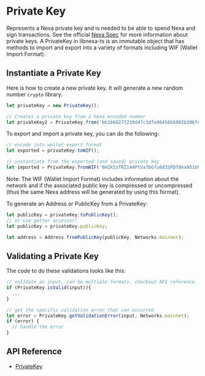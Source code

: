 # Private Key

Represents a Nexa private key and is needed to be able to spend Nexa and sign transactions. See the official [Nexa Spec](https://spec.nexa.org/cryptography/keys/) for more information about private keys. A PrivateKey in libnexa-ts is an immutable object that has methods to import and export into a variety of formats including WIF (Wallet Import Format).

## Instantiate a Private Key

Here is how to create a new private key. It will generate a new random number `crypto` library.

```ts
let privateKey = new PrivateKey();

// Creates a private key from a hexa encoded number
let privateKey2 = PrivateKey.from('bb166827f219d47c1dfe96456b5002b306fee25ba58aac084ec1cb9f43b1707d');
```

To export and import a private key, you can do the following:

```ts
// encode into wallet export format
let exported = privateKey.toWIF();

// instantiate from the exported (and saved) private key
let imported = PrivateKey.fromWIF('6HZk5zTRZ144PtVa7bGfu6d3SPDf8kxN51U9xqYa2oQtwRKu3fxj');
```

Note: The WIF (Wallet Import Format) includes information about the network and if the associated public key is compressed or uncompressed (thus the same Nexa address will be generated by using this format).

To generate an Address or PublicKey from a PrivateKey:

```ts
let publicKey = privateKey.toPublicKey();
// or use getter accessor:
let publicKey = privateKey.publicKey;

let address = Address.fromPublicKey(publicKey, Networks.mainnet);
```

## Validating a Private Key

The code to do these validations looks like this:

```javascript
// validate an input, can be multiple formats. checkout API reference.
if (PrivateKey.isValid(input)){
  ...
}

// get the specific validation error that can occurred
let error = PrivateKey.getValidationError(input, Networks.mainnet);
if (error) {
  // handle the error
}
```

## API Reference
- [PrivateKey](api/classes/PrivateKey.md)